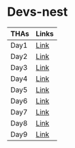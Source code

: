 # Devs-nest

| THAs | Links                                                                    |
| ---- | ------------------------------------------------------------------------ |
| Day1 | [Link](https://condescending-dubinsky-25726a.netlify.app/frontend/day1/) |
| Day2 | [Link](https://condescending-dubinsky-25726a.netlify.app/frontend/day2/) |
| Day3 | [Link](https://condescending-dubinsky-25726a.netlify.app/frontend/day3/) |
| Day4 | [Link](https://condescending-dubinsky-25726a.netlify.app/frontend/day4/) |
| Day5 | [Link](https://condescending-dubinsky-25726a.netlify.app/frontend/day5/) |
| Day6 | [Link](https://condescending-dubinsky-25726a.netlify.app/frontend/day6/) |
| Day7 | [Link](https://condescending-dubinsky-25726a.netlify.app/frontend/day7/) |
| Day8 | [Link](https://condescending-dubinsky-25726a.netlify.app/frontend/day8/) |
| Day9 | [Link](https://condescending-dubinsky-25726a.netlify.app/frontend/day9/) |

